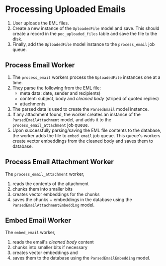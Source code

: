 # Processing Uploaded Emails

1. User uploads the EML files.
1. Create a new instance of the `UploadedFile` model and save. This should create a record in the `poc_uploaded_files` table and save the file to the disk.
1. Finally, add the `UploadedFile` model instance to the `process_email` job queue.

## Process Email Worker

1. The `process_email` workers process the `UploadedFile` instances one at a time.
1. They parse the following from the EML file:
    - meta data: date, sender and recipients)
    - content: subject, body and _cleaned body_ (striped of quoted replies)
    - attachments
1. The parsed data is used to create the `ParsedEmail` model instance.
1. If any attachment found, the worker creates an instance of the `ParsedEmailAttachment` model, and adds it to the `process_email_attachment` job queue.
1. Upon successfully parsing/saving the EML file contents to the database, the worker adds the file to `embed_email` job queue. This queue's workers create vector embeddings from the cleaned body and saves them to database.

## Process Email Attachment Worker

The `process_email_attachment` worker,

1. reads the contents of the attachment
1. chunks them into smaller bits
1. creates vector embeddings for the chunks
1. saves the chunks + embeddings in the database using the `ParsedEmailAttachmentEmbedding` model.

## Embed Email Worker

The `embed_email` worker,

1. reads the email's _cleaned body_ content
1. chunks into smaller bits if necessary
1. creates vector embeddings and
1. saves them to the database using the `ParsedEmailEmbedding` model.
